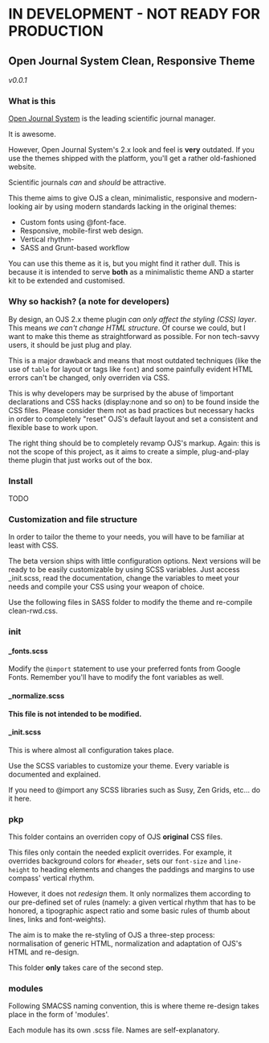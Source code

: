 # IN DEVELOPMENT - NOT READY FOR PRODUCTION
## Open Journal System Clean, Responsive Theme
*v0.0.1*

### What is this

[Open Journal System][ojs] is the leading scientific journal manager. 

It is awesome.

However, Open Journal System's 2.x look and feel is __very__ outdated. If you use the themes shipped with the platform, you'll get a rather old-fashioned website.

Scientific journals *can* and *should* be attractive.

This theme aims to give OJS a clean, minimalistic, responsive and modern-looking air by using modern standards lacking in the original themes:

- Custom fonts using @font-face.
- Responsive, mobile-first web design.
- Vertical rhythm-
- SASS and Grunt-based workflow

You can use this theme as it is, but you might find it rather dull. This is because it is intended to serve __both__ as a minimalistic theme AND a starter kit to be extended and customised.

### Why so hackish? (a note for developers)

By design, an OJS 2.x theme plugin *can only affect the styling (CSS) layer*. This means *we can't change HTML structure*. Of course we could, but I want to make this theme as straightforward as possible. For non tech-savvy users, it should be just plug and play.

This is a major drawback and means that most outdated techniques (like the use of `table` for layout or tags like `font`) and some painfully evident HTML errors can't be changed, only overriden via CSS.

This is why developers may be surprised by the abuse of !important declarations and CSS hacks (display:none and so on) to be found inside the CSS files. Please consider them not as bad practices but necessary hacks in order to completely "reset" OJS's default layout and set a consistent and flexible base to work upon.

The right thing should be to completely revamp OJS's markup. Again: this is not the scope of this project, as it aims to create a simple, plug-and-play theme plugin that just works out of the box.

### Install

TODO

### Customization and file structure

In order to tailor the theme to your needs, you will have to be familiar at least with CSS.

The beta version ships with little configuration options. Next versions will be ready to be easily customizable by using SCSS variables. Just access _init.scss, read the documentation, change the variables to meet your needs and compile your CSS using your weapon of choice.

Use the following files in SASS folder to modify the theme and re-compile clean-rwd.css.

### init

#### _fonts.scss

Modify the `@import` statement to use your preferred fonts from Google Fonts.
Remember you'll have to modify the font variables as well.

#### _normalize.scss

__This file is not intended to be modified.__

#### _init.scss

This is where almost all configuration takes place. 

Use the SCSS variables to customize your theme. Every variable is documented and explained.

If you need to @import any SCSS libraries such as Susy, Zen Grids, etc... do it here.

### pkp

This folder contains an overriden copy of OJS __original__ CSS files.

This files only contain the needed explicit overrides. For example, it overrides background colors for `#header`, sets our `font-size` and `line-height` to heading elements and changes the paddings and margins to use compass' vertical rhythm.

However, it does not *redesign* them. It only normalizes them according to our pre-defined set of rules (namely: a given vertical rhythm that has to be honored, a tipographic aspect ratio and some basic rules of thumb about lines, links and font-weights).

The aim is to make the re-styling of OJS a three-step process: normalisation of generic HTML, normalization and adaptation of OJS's HTML and re-design.

This folder __only__ takes care of the second step.

### modules

Following SMACSS naming convention, this is where theme re-design takes place in the form of 'modules'.

Each module has its own .scss file. Names are self-explanatory.


[ojs]: https://pkp.sfu.ca/ojs/